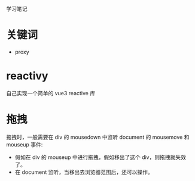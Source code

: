 学习笔记

# 关键词

- proxy

# reactivy

自己实现一个简单的 vue3 reactive 库

# 拖拽

拖拽时，一般需要在 div 的 mousedown 中监听 document 的 mousemove 和 mouseup 事件:

- 假如在 div 的 mouseup 中进行拖拽，假如移出了这个 div，则拖拽就失效了。
- 在 document 监听，当移出去浏览器范围后，还可以操作。
